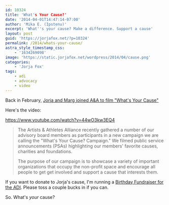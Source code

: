```yaml
---
id: 10324
title: 'What's Your Cause?'
date: '2014-04-01T14:47:14-07:00'
author: 'Mika E. (Ipstenu)'
excerpt: 'What''s your cause? Make a difference. Support a cause'
layout: post
guid: 'https://jorjafox.net/?p=10324'
permalink: /2014/whats-your-cause/
astra_style_timestamp_css:
    - '1634269098'
image: 'https://static.jorjafox.net/wordpress/2014/04/cause.png'
categories:
    - 'Jorja Fox'
tags:
    - adi
    - advocacy
    - video
---
```


Back in February, <a title="Artists and Athletes PSA Shoot" href="https://jorjafox.net/2014/artists-and-athletes-psa-shoot/">Jorja and Marg joined A&amp;A to film "What's Your Cause"</a>

Here's the video:

https://www.youtube.com/watch?v=44wO3kw3EQ4
<blockquote>The Artists &amp; Athletes Alliance recently gathered a number of our advisory board members as participants in a new campaign we are calling the "What's Your Cause? Campaign." We filmed public service announcements (PSAs) highlighting our members' favorite causes, charities and foundations.

The purpose of our campaign is to showcase a variety of important organizations that occupy the non-profit space and encourage all people to get get involved and support a cause that interests them.</blockquote>
If you want to donate to Jorja's cause, I'm running a <a href="http://www.crowdrise.com/jorjafox46/">Birthday Fundraiser for the ADI</a>. Please toss a couple bucks in if you can.

So. What's <em>your</em> cause?
